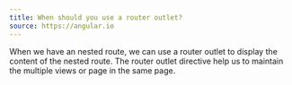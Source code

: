 ```yaml
---
title: When should you use a router outlet?
source: https://angular.io
---
```


When we have an nested route, we can use a router outlet to display the content of the nested route. The router outlet directive help us to maintain the multiple views or page in the same page.

